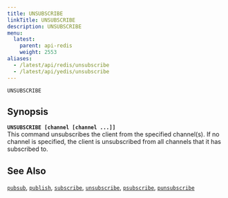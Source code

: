 ```yaml
---
title: UNSUBSCRIBE
linkTitle: UNSUBSCRIBE
description: UNSUBSCRIBE
menu:
  latest:
    parent: api-redis
    weight: 2553
aliases:
  - /latest/api/redis/unsubscribe
  - /latest/api/yedis/unsubscribe
---
```

`UNSUBSCRIBE` 

## Synopsis
<b>`UNSUBSCRIBE [channel [channel ...]]`</b><br>
This command unsubscribes the client from the specified channel(s). 
 If no channel is specified, the client is unsubscribed from all channels that it has subscribed to.

## See Also
[`pubsub`](../pubsub/), 
[`publish`](../publish/), 
[`subscribe`](../subscribe/), 
[`unsubscribe`](../unsubscribe/), 
[`psubscribe`](../psubscribe/), 
[`punsubscribe`](../punsubscribe/)
